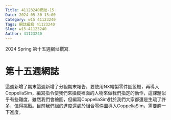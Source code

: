 ```yaml
---
Title: 41123240網誌-15
Date: 2024-05-30 15:00
Category: w15 41123240
Tags: 網誌編寫 41123240
Slug: w15-41123240
Author: 41123240
---
```


2024 Spring 第十五週網址撰寫.

<!-- PELICAN_END_SUMMARY -->

# 第十五週網誌
這週新增了期末這週新增了分組期末報告，要使用NX繪製零件圖籃框，再導入CoppeliaSim，編寫指令使我們來操縱裡面的人物來做我們指定的動作，這課題似乎有些難度，雖然我們會繪圖，但編寫CoppeliaSim對於我們大家都還是生疏了許多，值得挑戰。目前我們組的進度還處於組合零件圖導入CoppeliaSim，需要趕一下進度。